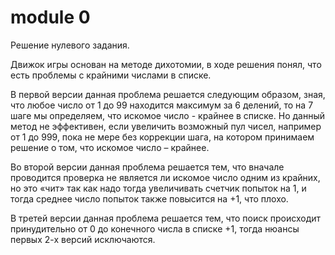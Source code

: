 # module 0
Решение нулевого задания.

Движок игры основан на методе дихотомии, в ходе решения понял, что есть проблемы с крайними числами в списке.

В первой версии данная проблема решается следующим образом, зная, что любое число от 1 до 99 находится максимум за 6 делений, то на 7 шаге мы определяем, что искомое число - крайнее в списке. Но данный метод не эффективен, если увеличить возможный пул чисел, например от 1 до 999, пока не мере без коррекции шага, на котором принимаем решение о том, что искомое число – крайнее.

Во второй версии данная проблема решается тем, что вначале проводится проверка не является ли искомое число одним из крайних, но это «чит» так как надо тогда увеличивать счетчик попыток на 1, и тогда среднее число попыток также повысится на +1, что плохо.

В третей версии данная проблема решается тем, что поиск происходит принудительно от 0 до конечного числа в списке +1, тогда нюансы первых 2-х версий исключаются.
